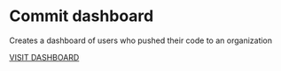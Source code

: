 # Commit dashboard

Creates a dashboard of users who pushed their code to an organization

[VISIT DASHBOARD](https://greenfox-academy.github.io/commit-dashboard/)
